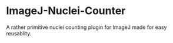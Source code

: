 # ImageJ-Nuclei-Counter
A rather primitive nuclei counting plugin for ImageJ made for easy reusablity.
